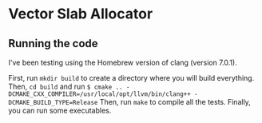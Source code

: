 # Vector Slab Allocator

## Running the code
I've been testing using the Homebrew version of clang (version 7.0.1).

First, run `mkdir build` to create a directory where you will build everything.
Then, `cd build` and run `$ cmake .. -DCMAKE_CXX_COMPILER=/usr/local/opt/llvm/bin/clang++ -DCMAKE_BUILD_TYPE=Release`
Then, run `make` to compile all the tests.
Finally, you can run some executables.

